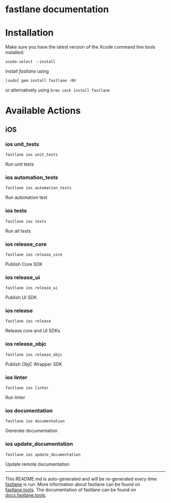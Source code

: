 fastlane documentation
================
# Installation

Make sure you have the latest version of the Xcode command line tools installed:

```
xcode-select --install
```

Install _fastlane_ using
```
[sudo] gem install fastlane -NV
```
or alternatively using `brew cask install fastlane`

# Available Actions
## iOS
### ios unit_tests
```
fastlane ios unit_tests
```
Run unit tests
### ios automation_tests
```
fastlane ios automation_tests
```
Run automation test
### ios tests
```
fastlane ios tests
```
Run all tests
### ios release_core
```
fastlane ios release_core
```
Publish Core SDK
### ios release_ui
```
fastlane ios release_ui
```
Publish UI SDK
### ios release
```
fastlane ios release
```
Release core and UI SDKs
### ios release_objc
```
fastlane ios release_objc
```
Publish ObjC Wrapper SDK
### ios linter
```
fastlane ios linter
```
Run linter
### ios documentation
```
fastlane ios documentation
```
Generate documentation
### ios update_documentation
```
fastlane ios update_documentation
```
Update remote documentation

----

This README.md is auto-generated and will be re-generated every time [fastlane](https://fastlane.tools) is run.
More information about fastlane can be found on [fastlane.tools](https://fastlane.tools).
The documentation of fastlane can be found on [docs.fastlane.tools](https://docs.fastlane.tools).
